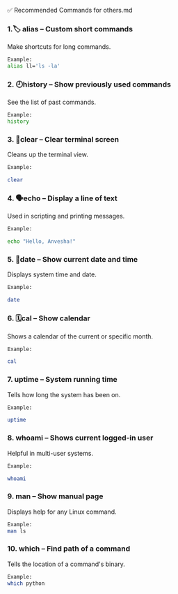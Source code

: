 
✅ Recommended Commands for others.md

### 1.🏷️ alias – Custom short commands

Make shortcuts for long commands.

 ```bash
Example:
alias ll='ls -la'
 ``` 
### 2. 🕘history – Show previously used commands

See the list of past commands.


 ```bash
Example:
history
 ``` 
### 3. 🧹clear – Clear terminal screen

Cleans up the terminal view.


 ```bash
Example:

clear
  ```
### 4. 🗣️echo – Display a line of text

Used in scripting and printing messages.

 ```bash
Example:
 
echo "Hello, Anvesha!"
  ```

### 5. 📅date – Show current date and time

Displays system time and date.


 ```bash
Example:

date
 ```
### 6. 🗓️cal – Show calendar

Shows a calendar of the current or specific month.

 ```bash
Example:

cal
 ```
### 7. uptime – System running time

Tells how long the system has been on.

 ```bash
Example:

uptime
 ```
### 8. whoami – Shows current logged-in user

Helpful in multi-user systems.


 ```bash
Example:

whoami
 ```
### 9. man – Show manual page

Displays help for any Linux command.

 ```bash
Example:
man ls

```
### 10. which – Find path of a command

Tells the location of a command's binary.
  
 ```bash
Example:
which python
 ```
